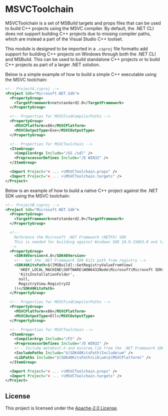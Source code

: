 # MSVCToolchain

MSVCToolchain is a set of MSBuild targets and props files that can be used to build C++ projects using the MSVC compiler. By default, the .NET CLI does not support building C++ projects due to missing compiler paths, which are instead a part of the Visual Studio C++ toolset.

This module is designed to be imported in a `.csproj` file formatto add support for building C++ projects on Windows through both the .NET CLI and MSBuild. This can be used to build standalone C++ projects or to build C++ projects as part of a larger .NET solution.

Below is a simple example of how to build a simple C++ executable using the MSVC toolchain:
```xml
<!-- ProjectA.csproj -->
<Project Sdk="Microsoft.NET.Sdk">
  <PropertyGroup>
    <TargetFramework>netstandard2.0</TargetFramework>
  </PropertyGroup>

  <!-- Properties for MSVCFindCompilerPaths -->
  <PropertyGroup>
    <MSVCPlatform>x86</MSVCPlatform>
    <MSVCOutputType>Exe</MSVCOutputType>
  </PropertyGroup>

  <!-- Properties for MSVCToolchain -->
  <ItemGroup>
    <CompilerArgs Include="/GS /sdl" />
    <PreprocessorDefines Include="/D WIN32" />
  </ItemGroup>

  <Import Project="< ... >\MSVCToolchain.props" />
  <Import Project="< ... >\MSVCToolchain.targets" />
</Project>
```

Below is an example of how to build a native C++ project against the .NET SDK using the MSVC toolchain:

```xml
<!-- ProjectB.csproj -->
<Project Sdk="Microsoft.NET.Sdk">
  <PropertyGroup>
    <TargetFramework>netstandard2.0</TargetFramework>
  </PropertyGroup>

  <!--
    Reference the Microsoft .NET Framework (NETFX) SDK
    This is needed for building against Windows SDK 10.0.15063.0 and later.
  -->
  <PropertyGroup>
    <SDK40Version>4.8</SDK40Version>
    <!-- Get the .NET Framework SDK Kits path from registry -->
    <SDK40KitsPath>$([MSBuild]::GetRegistryValueFromView(
      'HKEY_LOCAL_MACHINE\SOFTWARE\WOW6432Node\Microsoft\Microsoft SDKs\NETFXSDK\$(SDK40Version)',
      'KitsInstallationFolder',
      null,
      RegistryView.Registry32
    ))</SDK40KitsPath>
  </PropertyGroup>

  <!-- Properties for MSVCFindCompilerPaths -->
  <PropertyGroup>
    <MSVCPlatform>x86</MSVCPlatform>
    <MSVCOutputType>Dll</MSVCOutputType>
  </PropertyGroup>

  <!-- Properties for MSVCToolchain -->
  <ItemGroup>
    <CompilerArgs Include="/FS" />
    <PreprocessorDefines Include="/D WIN32" />
    <!-- Include metahost.h and mscoree.lib from the .NET Framework SDK -->
    <IncludePaths Include="$(SDK40KitsPath)Include\um" />
    <LibPaths Include="$(SDK40KitsPath)Lib\um\$(MSVCPlatform)" />
  </ItemGroup>

  <Import Project="< ... >\MSVCToolchain.props" />
  <Import Project="< ... >\MSVCToolchain.targets" />
</Project>
```

## License

This project is licensed under the [Apache-2.0 License](/LICENSE).
